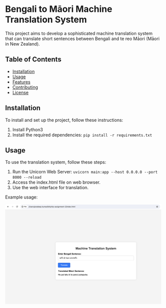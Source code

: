 # Bengali to Māori Machine Translation System

This project aims to develop a sophisticated machine translation system that can translate short sentences between Bengali and te reo Māori (Māori in New Zealand).

## Table of Contents

- [Installation](#installation)
- [Usage](#usage)
- [Features](#features)
- [Contributing](#contributing)
- [License](#license)

## Installation

To install and set up the project, follow these instructions:

1. Install Python3
2. Install the required dependencies: `pip install -r requirements.txt`


## Usage

To use the translation system, follow these steps:

1. Run the Unicorn Web Server: `uvicorn main:app --host 0.0.0.0 --port 8000 --reload`
2. Access the index.html file on web browser.
3. Use the web interface for translation.

Example usage:

![Alt Text](web-ui.png)

